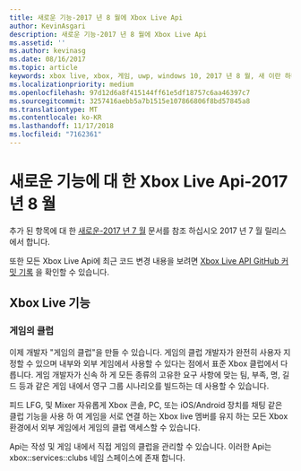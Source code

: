 ```yaml
---
title: 새로운 기능-2017 년 8 월에 Xbox Live Api
author: KevinAsgari
description: 새로운 기능-2017 년 8 월에 Xbox Live Api
ms.assetid: ''
ms.author: kevinasg
ms.date: 08/16/2017
ms.topic: article
keywords: xbox live, xbox, 게임, uwp, windows 10, 2017 년 8 월, 새 이란 하나 xbox
ms.localizationpriority: medium
ms.openlocfilehash: 97d12d6a8f415144ff61e5df18757c6aa46397c7
ms.sourcegitcommit: 3257416aebb5a7b1515e107866806f8bd57845a8
ms.translationtype: MT
ms.contentlocale: ko-KR
ms.lasthandoff: 11/17/2018
ms.locfileid: "7162361"
---
```

# <a name="whats-new-for-the-xbox-live-apis---august-2017"></a>새로운 기능에 대 한 Xbox Live Api-2017 년 8 월

추가 된 항목에 대 한 [새로운-2017 년 7 월](1707-whats-new.md) 문서를 참조 하십시오 2017 년 7 월 릴리스에서 합니다.

또한 모든 Xbox Live Api에 최근 코드 변경 내용을 보려면 [Xbox Live API GitHub 커밋 기록](https://github.com/Microsoft/xbox-live-api/commits/master) 을 확인할 수 있습니다.

## <a name="xbox-live-features"></a>Xbox Live 기능

### <a name="in-game-clubs"></a>게임의 클럽

이제 개발자 "게임의 클럽"을 만들 수 있습니다. 게임의 클럽 개발자가 완전히 사용자 지정할 수 있으며 내부와 외부 게임에서 사용할 수 있다는 점에서 표준 Xbox 클럽에서 다릅니다. 게임 개발자가 신속 하 게 모든 종류의 고유한 요구 사항에 맞는 팀, 부족, 명, 길드 등과 같은 게임 내에서 영구 그룹 시나리오를 빌드하는 데 사용할 수 있습니다.

피드 LFG, 및 Mixer 자유롭게 Xbox 콘솔, PC, 또는 iOS/Android 장치를 채팅 같은 클럽 기능을 사용 하 여 게임을 서로 연결 하는 Xbox live 멤버를 유지 하는 모든 Xbox 환경에서 외부 게임에서 게임의 클럽 액세스할 수 있습니다.

Api는 작성 및 게임 내에서 직접 게임의 클럽을 관리할 수 있습니다. 이러한 Api는 xbox::services::clubs 네임 스페이스에 존재 합니다.
